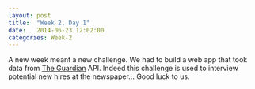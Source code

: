 ```yaml
---
layout: post
title:  "Week 2, Day 1"
date:   2014-06-23 12:02:00
categories: Week-2
---
```


A new week meant a new challenge. We had to build a web app that took data from <a href="www.theguardian.com">The Guardian</a> API. Indeed this challenge is used to interview potential new hires at the newspaper... Good luck to us.